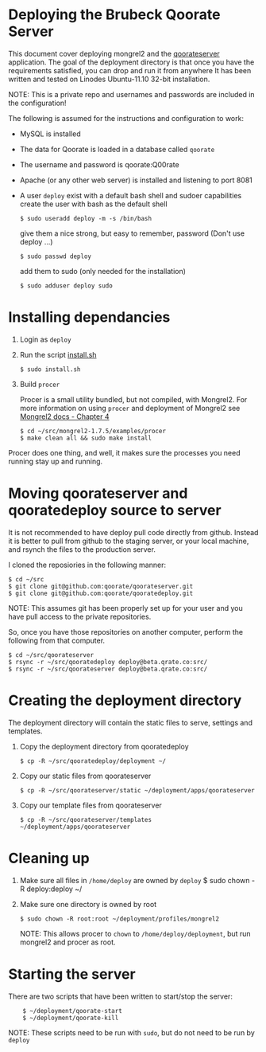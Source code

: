 # Deploying the Brubeck Qoorate Server

This document cover deploying mongrel2 and the [qoorateserver](https://github.com/qoorate/qoorateserver) application.
The goal of the deployment directory is that once you have the requirements satisfied, you can drop and run it from anywhere 
It has been written and tested on Linodes Ubuntu-11.10 32-bit installation.

NOTE: This is a private repo and usernames and passwords are included in the configuration!

The following is assumed for the instructions and configuration to work:
*   MySQL is installed
*   The data for Qoorate is loaded in a database called `qoorate`
*   The username and password is qoorate:Q00rate
*   Apache (or any other web server) is installed and listening to port 8081
*   A user `deploy` exist with a default bash shell and sudoer capabilities
    create the user with bash as the default shell

        $ sudo useradd deploy -m -s /bin/bash

    give them a nice strong, but easy to remember, password (Don't use deploy ...)

        $ sudo passwd deploy
 
    add them to sudo (only needed for the installation)

        $ sudo adduser deploy sudo

# Installing dependancies

1.  Login as `deploy`

2.  Run the script [install.sh](http://github.com/qoorate/qooratedeploy/tree/master/scripts)

        $ sudo install.sh

3.  Build `procer`

    Procer is a small utility bundled, but not compiled, with Mongrel2.
    For more information on using `procer` and deployment of Mongrel2 see [Mongrel2 docs - Chapter 4](http://mongrel2.org/static/book-finalch5.html)

        $ cd ~/src/mongrel2-1.7.5/examples/procer
        $ make clean all && sudo make install

   Procer does one thing, and well, it makes sure the processes you need running stay up and running.

# Moving qoorateserver and qooratedeploy source to server
It is not recommended to have deploy pull code directly from github. Instead it is better to pull from github to the staging server, or your local machine, and rsynch the files to the production server.

I cloned the reposiories in the following manner:

    $ cd ~/src
    $ git clone git@github.com:qoorate/qoorateserver.git
    $ git clone git@github.com:qoorate/qooratedeploy.git

NOTE: This assumes git has been properly set up for your user and you have pull access to the private repositories.

So, once you have those repositories on another computer, perform the following from that computer.

    $ cd ~/src/qoorateserver
    $ rsync -r ~/src/qooratedeploy deploy@beta.qrate.co:src/
    $ rsync -r ~/src/qoorateserver deploy@beta.qrate.co:src/

# Creating the deployment directory

The deployment directory will contain the static files to serve, settings and templates.

1.  Copy the deployment directory from qooratedeploy

        $ cp -R ~/src/qooratedeploy/deployment ~/

2.  Copy our static files from qoorateserver

        $ cp -R ~/src/qoorateserver/static ~/deployment/apps/qoorateserver

3.  Copy our template files from qoorateserver

        $ cp -R ~/src/qoorateserver/templates ~/deployment/apps/qoorateserver

# Cleaning up
1.  Make sure all files in `/home/deploy` are owned by `deploy`
        $ sudo chown -R deploy:deploy ~/

1.  Make sure one directory is owned by root

        $ sudo chown -R root:root ~/deployment/profiles/mongrel2

    NOTE: This allows procer to `chown` to `/home/deploy/deployment`, but run mongrel2 and procer as root.

# Starting the server
There are two scripts that have been written to start/stop the server:

        $ ~/deployment/qoorate-start
        $ ~/deployment/qoorate-kill
    
NOTE: These scripts need to be run with `sudo`, but do not need to be run by `deploy`

